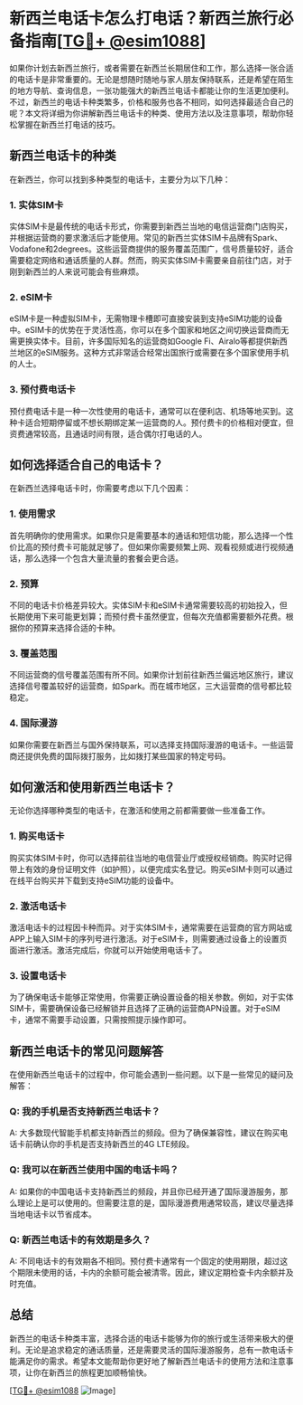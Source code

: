# 新西兰电话卡怎么打电话？新西兰旅行必备指南[[TG💪+ @esim1088](https://t.me/s/esim1088)]

如果你计划去新西兰旅行，或者需要在新西兰长期居住和工作，那么选择一张合适的电话卡是非常重要的。无论是想随时随地与家人朋友保持联系，还是希望在陌生的地方导航、查询信息，一张功能强大的新西兰电话卡都能让你的生活更加便利。不过，新西兰的电话卡种类繁多，价格和服务也各不相同，如何选择最适合自己的呢？本文将详细为你讲解新西兰电话卡的种类、使用方法以及注意事项，帮助你轻松掌握在新西兰打电话的技巧。

## 新西兰电话卡的种类

在新西兰，你可以找到多种类型的电话卡，主要分为以下几种：

### 1. 实体SIM卡

实体SIM卡是最传统的电话卡形式，你需要到新西兰当地的电信运营商门店购买，并根据运营商的要求激活后才能使用。常见的新西兰实体SIM卡品牌有Spark、Vodafone和2degrees。这些运营商提供的服务覆盖范围广，信号质量较好，适合需要稳定网络和通话质量的人群。然而，购买实体SIM卡需要亲自前往门店，对于刚到新西兰的人来说可能会有些麻烦。

### 2. eSIM卡

eSIM卡是一种虚拟SIM卡，无需物理卡槽即可直接安装到支持eSIM功能的设备中。eSIM卡的优势在于灵活性高，你可以在多个国家和地区之间切换运营商而无需更换实体卡。目前，许多国际知名的运营商如Google Fi、Airalo等都提供新西兰地区的eSIM服务。这种方式非常适合经常出国旅行或需要在多个国家使用手机的人士。

### 3. 预付费电话卡

预付费电话卡是一种一次性使用的电话卡，通常可以在便利店、机场等地买到。这种卡适合短期停留或不想长期绑定某一运营商的人。预付费卡的价格相对便宜，但资费通常较高，且通话时间有限，适合偶尔打电话的人。

## 如何选择适合自己的电话卡？

在新西兰选择电话卡时，你需要考虑以下几个因素：

### 1. 使用需求

首先明确你的使用需求。如果你只是需要基本的通话和短信功能，那么选择一个性价比高的预付费卡可能就足够了。但如果你需要频繁上网、观看视频或进行视频通话，那么选择一个包含大量流量的套餐会更合适。

### 2. 预算

不同的电话卡价格差异较大。实体SIM卡和eSIM卡通常需要较高的初始投入，但长期使用下来可能更划算；而预付费卡虽然便宜，但每次充值都需要额外花费。根据你的预算来选择合适的卡种。

### 3. 覆盖范围

不同运营商的信号覆盖范围有所不同。如果你计划前往新西兰偏远地区旅行，建议选择信号覆盖较好的运营商，如Spark。而在城市地区，三大运营商的信号都比较稳定。

### 4. 国际漫游

如果你需要在新西兰与国外保持联系，可以选择支持国际漫游的电话卡。一些运营商还提供免费的国际拨打服务，比如拨打某些国家的特定号码。

## 如何激活和使用新西兰电话卡？

无论你选择哪种类型的电话卡，在激活和使用之前都需要做一些准备工作。

### 1. 购买电话卡

购买实体SIM卡时，你可以选择前往当地的电信营业厅或授权经销商。购买时记得带上有效的身份证明文件（如护照），以便完成实名登记。购买eSIM卡则可以通过在线平台购买并下载到支持eSIM功能的设备中。

### 2. 激活电话卡

激活电话卡的过程因卡种而异。对于实体SIM卡，通常需要在运营商的官方网站或APP上输入SIM卡的序列号进行激活。对于eSIM卡，则需要通过设备上的设置页面进行激活。激活完成后，你就可以开始使用电话卡了。

### 3. 设置电话卡

为了确保电话卡能够正常使用，你需要正确设置设备的相关参数。例如，对于实体SIM卡，需要确保设备已经解锁并且选择了正确的运营商APN设置。对于eSIM卡，通常不需要手动设置，只需按照提示操作即可。

## 新西兰电话卡的常见问题解答

在使用新西兰电话卡的过程中，你可能会遇到一些问题。以下是一些常见的疑问及解答：

### Q: 我的手机是否支持新西兰电话卡？

A: 大多数现代智能手机都支持新西兰的频段。但为了确保兼容性，建议在购买电话卡前确认你的手机是否支持新西兰的4G LTE频段。

### Q: 我可以在新西兰使用中国的电话卡吗？

A: 如果你的中国电话卡支持新西兰的频段，并且你已经开通了国际漫游服务，那么理论上是可以使用的。但需要注意的是，国际漫游费用通常较高，建议尽量选择当地电话卡以节省成本。

### Q: 新西兰电话卡的有效期是多久？

A: 不同电话卡的有效期各不相同。预付费卡通常有一个固定的使用期限，超过这个期限未使用的话，卡内的余额可能会被清零。因此，建议定期检查卡内余额并及时充值。

## 总结

新西兰的电话卡种类丰富，选择合适的电话卡能够为你的旅行或生活带来极大的便利。无论是追求稳定的通话质量，还是需要灵活的国际漫游服务，总有一款电话卡能满足你的需求。希望本文能帮助你更好地了解新西兰电话卡的使用方法和注意事项，让你在新西兰的旅程更加顺畅愉快。

[[TG💪+ @esim1088](https://t.me/s/esim1088) ![Image](https://i.postimg.cc/4NQfJmqS/Snipaste-2025-05-13-00-14-12.png)]